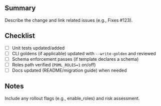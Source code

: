 ## Summary

Describe the change and link related issues (e.g., Fixes #123).

## Checklist
- [ ] Unit tests updated/added
- [ ] CLI goldens (if applicable) updated with `--write-golden` and reviewed
- [ ] Schema enforcement passes (if template declares a schema)
- [ ] Roles path verified (`POML_ROLES=1` on/off)
- [ ] Docs updated (README/migration guide) when needed

## Notes
Include any rollout flags (e.g., enable_roles) and risk assessment.

